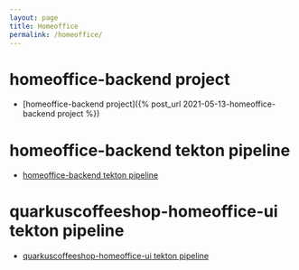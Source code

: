 ```yaml
---
layout: page
title: Homeoffice
permalink: /homeoffice/
---
```


# homeoffice-backend project
* [homeoffice-backend project]({% post_url 2021-05-13-homeoffice-backend project %})

# homeoffice-backend tekton pipeline
* [homeoffice-backend tekton pipeline](https://github.com/quarkuscoffeeshop/tekton-pipelines/blob/master/homeoffice-backend/README.md)

# quarkuscoffeeshop-homeoffice-ui tekton pipeline
* [quarkuscoffeeshop-homeoffice-ui tekton pipeline](https://github.com/quarkuscoffeeshop/tekton-pipelines/blob/master/quarkuscoffeeshop-homeoffice-ui/README.md)

